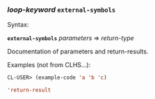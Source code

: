 ### <em>loop-keyword</em> <strong>`external-symbols`</strong>

Syntax:

<strong>`external-symbols`</strong> <em>parameters</em> => <em>return-type</em>

Documentation of parameters and return-results.

Examples (not from CLHS...):

```lisp
CL-USER> (example-code 'a 'b 'c)

'return-result
```

